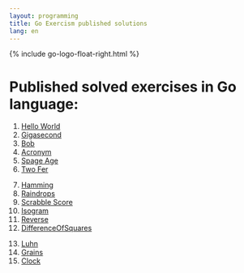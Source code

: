 ```yaml
---
layout: programming
title: Go Exercism published solutions
lang: en
---
```

{% include go-logo-float-right.html %}

# Published solved exercises in Go language:

<div class="row">
<!-- First Column -->
<div class="col">
  <ol start="1">
    <li><a href="https://exercism.io/tracks/go/exercises/hello-world/solutions/5c04ba98fa234720a46469f43a193cde">Hello World</a></li>
    <li><a href="https://exercism.io/my/solutions/93894c94bd1e4695adc2aaba024202aa">Gigasecond</a></li>
    <li><a href="https://exercism.io/tracks/go/exercises/bob/solutions/4c7737a9bcbd47b096e51243815e4989">Bob</a></li>
    <li><a href="https://exercism.io/tracks/go/exercises/acronym/solutions/53184f8a114c4c6795fcc164a9413ee4">Acronym</a></li>
    <li><a href="https://exercism.io/tracks/go/exercises/space-age/solutions/a64ee12516ef452db235c57f42d403c2">Spage Age</a></li>
    <li><a href="https://exercism.io/tracks/go/exercises/two-fer/solutions/b4f99f007ebb4a43a31b9d1e01d5bd26">Two Fer</a></li>
  </ol>
</div>
<!-- Second Column -->
<div class="col">
  <ol start="7">
    <li><a href="https://exercism.io/tracks/go/exercises/hamming/solutions/0bc47118bb9340ecb2d9e4007acf31a9">Hamming</a></li>
    <li><a href="https://exercism.io/tracks/go/exercises/raindrops/solutions/f720ebc2efb74882a39f44fe582bfa17">Raindrops</a></li>
    <li><a href="https://exercism.io/tracks/go/exercises/scrabble-score/solutions/3d034762da584a4190df8dfbfea10fb7">Scrabble Score</a></li>
    <li><a href="https://exercism.io/tracks/go/exercises/isogram/solutions/f60da9437eea4c0b8f7451c8f387d48d">Isogram</a></li>
    <li><a href="https://exercism.io/tracks/go/exercises/reverse-string/solutions/cdd0a9173dd94155a5b5d830d2223796">Reverse</a></li>
    <li><a href="https://exercism.io/tracks/go/exercises/difference-of-squares/solutions/07639793ea5641479b4d668319751476">DifferenceOfSquares</a></li> 
  </ol>

</div>
<!-- Third Column -->
<div class="col">
  <ol start="13">
    <li><a href="https://exercism.io/tracks/go/exercises/luhn/solutions/6e2fc0a73fb34183ac4394cfc99f4762">Luhn</a></li> 
    <li><a href="https://exercism.io/tracks/go/exercises/grains/solutions/24aa3b2e044448d6a33a0a49ce43da54">Grains</a></li> 
    <li><a href="https://exercism.io/tracks/go/exercises/clock/solutions/04c700dbabae493a9e378ddc1fc55828">Clock</a></li> 
  </ol>

</div>

</div>

